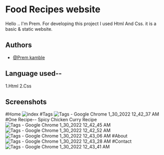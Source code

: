
# Food Recipes website
 Hello ..
 I'm Prem. For developing this project I used Html And Css. it is a basic & static website.

## Authors

- [@Prem kamble](https://github.com/prem-kamble)


## Language used--

1.Html
2.Css


## Screenshots
#Home
![index](https://user-images.githubusercontent.com/90962484/151674307-36cc26c4-46ed-4274-9c98-ed88715923b5.jpg)
#Tags
![Tags - Google Chrome 1_30_2022 12_42_37 AM](https://user-images.githubusercontent.com/90962484/151674448-0907140e-75cf-408f-abbe-7289a29e256b.png)
#One Recipe-- Spicy Chicken Curry Recipe
![Tags - Google Chrome 1_30_2022 12_42_45 AM](https://user-images.githubusercontent.com/90962484/151674449-90d38117-985e-4782-9e00-5252b5c90a91.png)
![Tags - Google Chrome 1_30_2022 12_42_52 AM](https://user-images.githubusercontent.com/90962484/151674456-5b9e4376-e0bd-43fd-961f-79eaf3754e8a.png)
![Tags - Google Chrome 1_30_2022 12_43_06 AM](https://user-images.githubusercontent.com/90962484/151674458-9fecece8-17c2-448b-9740-a8b96bff68a2.png)
#About
![Tags - Google Chrome 1_30_2022 12_43_28 AM](https://user-images.githubusercontent.com/90962484/151674459-55596dd9-5e27-452f-a821-110155c0353c.png)
#Contact
![Tags - Google Chrome 1_30_2022 12_43_41 AM](https://user-images.githubusercontent.com/90962484/151674465-a1f81906-199f-4837-82cb-a602126990a4.png)
